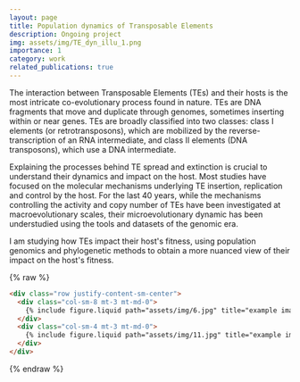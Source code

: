 ```yaml
---
layout: page
title: Population dynamics of Transposable Elements
description: Ongoing project
img: assets/img/TE_dyn_illu_1.png
importance: 1
category: work
related_publications: true
---
```


The interaction between Transposable Elements (TEs) and their hosts is the most intricate co-evolutionary process found in nature. TEs are DNA fragments that move and duplicate through genomes, sometimes inserting within or near genes. 
TEs are broadly classified into two classes: class I elements (or retrotransposons), which are mobilized by the reverse-transcription of an RNA intermediate, and class II elements (DNA transposons), which use a DNA intermediate.

Explaining the processes behind TE spread and extinction is crucial to understand their dynamics and impact on the host. 
Most studies have focused on the molecular mechanisms underlying TE insertion, replication and control by the host. 
For the last 40 years, while the mechanisms controlling the activity and copy number of TEs have been investigated at macroevolutionary scales, their microevolutionary dynamic has been understudied using the tools and datasets of the genomic era. 

I am studying how TEs impact their host's fitness, using population genomics and phylogenetic methods to obtain a more nuanced view of their impact on the host's fitness. 



{% raw %}

```html
<div class="row justify-content-sm-center">
  <div class="col-sm-8 mt-3 mt-md-0">
    {% include figure.liquid path="assets/img/6.jpg" title="example image" class="img-fluid rounded z-depth-1" %}
  </div>
  <div class="col-sm-4 mt-3 mt-md-0">
    {% include figure.liquid path="assets/img/11.jpg" title="example image" class="img-fluid rounded z-depth-1" %}
  </div>
</div>
```

{% endraw %}

